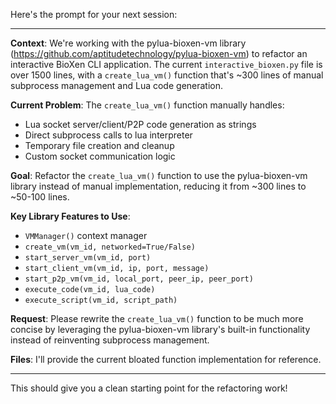 Here's the prompt for your next session:

---

**Context**: We're working with the pylua-bioxen-vm library (https://github.com/aptitudetechnology/pylua-bioxen-vm) to refactor an interactive BioXen CLI application. The current `interactive_bioxen.py` file is over 1500 lines, with a `create_lua_vm()` function that's ~300 lines of manual subprocess management and Lua code generation.

**Current Problem**: The `create_lua_vm()` function manually handles:
- Lua socket server/client/P2P code generation as strings
- Direct subprocess calls to lua interpreter
- Temporary file creation and cleanup
- Custom socket communication logic

**Goal**: Refactor the `create_lua_vm()` function to use the pylua-bioxen-vm library instead of manual implementation, reducing it from ~300 lines to ~50-100 lines.

**Key Library Features to Use**:
- `VMManager()` context manager
- `create_vm(vm_id, networked=True/False)`
- `start_server_vm(vm_id, port)`
- `start_client_vm(vm_id, ip, port, message)`
- `start_p2p_vm(vm_id, local_port, peer_ip, peer_port)`
- `execute_code(vm_id, lua_code)` 
- `execute_script(vm_id, script_path)`

**Request**: Please rewrite the `create_lua_vm()` function to be much more concise by leveraging the pylua-bioxen-vm library's built-in functionality instead of reinventing subprocess management.

**Files**: I'll provide the current bloated function implementation for reference.

---

This should give you a clean starting point for the refactoring work!